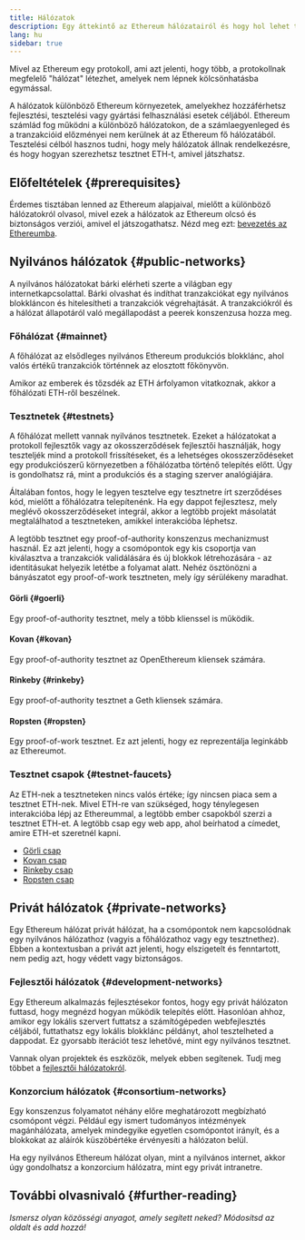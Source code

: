 ```yaml
---
title: Hálózatok
description: Egy áttekintő az Ethereum hálózatairól és hogy hol lehet tesztnet ethert (ETH) szerezni, hogy teszteld az alkalmazásaidat.
lang: hu
sidebar: true
---
```


Mivel az Ethereum egy protokoll, ami azt jelenti, hogy több, a protokollnak megfelelő "hálózat" létezhet, amelyek nem lépnek kölcsönhatásba egymással.

A hálózatok különböző Ethereum környezetek, amelyekhez hozzáférhetsz fejlesztési, tesztelési vagy gyártási felhasználási esetek céljából. Ethereum számlád fog működni a különböző hálózatokon, de a számlaegyenleged és a tranzakcióid előzményei nem kerülnek át az Ethereum fő hálózatából. Tesztelési célból hasznos tudni, hogy mely hálózatok állnak rendelkezésre, és hogy hogyan szerezhetsz tesztnet ETH-t, amivel játszhatsz.

## Előfeltételek {#prerequisites}

Érdemes tisztában lenned az Ethereum alapjaival, mielőtt a különböző hálózatokról olvasol, mivel ezek a hálózatok az Ethereum olcsó és biztonságos verziói, amivel el játszogathatsz. Nézd meg ezt: [bevezetés az Ethereumba](/developers/docs/intro-to-ethereum/).

## Nyilvános hálózatok {#public-networks}

A nyilvános hálózatokat bárki elérheti szerte a világban egy internetkapcsolattal. Bárki olvashat és indíthat tranzakciókat egy nyilvános blokkláncon és hitelesítheti a tranzakciók végrehajtását. A tranzakciókról és a hálózat állapotáról való megállapodást a peerek konszenzusa hozza meg.

### Főhálózat {#mainnet}

A főhálózat az elsődleges nyilvános Ethereum produkciós blokklánc, ahol valós értékű tranzakciók történnek az elosztott főkönyvön.

Amikor az emberek és tőzsdék az ETH árfolyamon vitatkoznak, akkor a főhálózati ETH-ről beszélnek.

### Tesztnetek {#testnets}

A főhálózat mellett vannak nyilvános tesztnetek. Ezeket a hálózatokat a protokoll fejlesztők vagy az okosszerződések fejlesztői használják, hogy teszteljék mind a protokoll frissítéseket, és a lehetséges okosszerződéseket egy produkciószerű környezetben a főhálózatba történő telepítés előtt. Úgy is gondolhatsz rá, mint a produkciós és a staging szerver analógiájára.

Általában fontos, hogy le legyen tesztelve egy tesztnetre írt szerződéses kód, mielőtt a főhálózatra telepítenénk. Ha egy dappot fejlesztesz, mely meglévő okosszerződéseket integrál, akkor a legtöbb projekt másolatát megtalálhatod a tesztneteken, amikkel interakcióba léphetsz.

A legtöbb tesztnet egy proof-of-authority konszenzus mechanizmust használ. Ez azt jelenti, hogy a csomópontok egy kis csoportja van kiválasztva a tranzakciók validálására és új blokkok létrehozására - az identitásukat helyezik letétbe a folyamat alatt. Nehéz ösztönözni a bányászatot egy proof-of-work tesztneten, mely így sérülékeny maradhat.

#### Görli {#goerli}

Egy proof-of-authority tesztnet, mely a több klienssel is működik.

#### Kovan {#kovan}

Egy proof-of-authority tesztnet az OpenEthereum kliensek számára.

#### Rinkeby {#rinkeby}

Egy proof-of-authority tesztnet a Geth kliensek számára.

#### Ropsten {#ropsten}

Egy proof-of-work tesztnet. Ez azt jelenti, hogy ez reprezentálja leginkább az Ethereumot.

### Tesztnet csapok {#testnet-faucets}

Az ETH-nek a tesztneteken nincs valós értéke; így nincsen piaca sem a tesztnet ETH-nek. Mivel ETH-re van szükséged, hogy ténylegesen interakcióba lépj az Ethereummal, a legtöbb ember csapokból szerzi a tesztnet ETH-et. A legtöbb csap egy web app, ahol beírhatod a címedet, amire ETH-et szeretnél kapni.

- [Görli csap](https://faucet.goerli.mudit.blog/)
- [Kovan csap](https://faucet.kovan.network/)
- [Rinkeby csap](https://faucet.rinkeby.io/)
- [Ropsten csap](https://faucet.ropsten.be/)

## Privát hálózatok {#private-networks}

Egy Ethereum hálózat privát hálózat, ha a csomópontok nem kapcsolódnak egy nyilvános hálózathoz (vagyis a főhálózathoz vagy egy tesztnethez). Ebben a kontextusban a privát azt jelenti, hogy elszigetelt és fenntartott, nem pedig azt, hogy védett vagy biztonságos.

### Fejlesztői hálózatok {#development-networks}

Egy Ethereum alkalmazás fejlesztésekor fontos, hogy egy privát hálózaton futtasd, hogy megnézd hogyan működik telepítés előtt. Hasonlóan ahhoz, amikor egy lokális szervert futtatsz a számítógépeden webfejlesztés céljából, futtathatsz egy lokális blokklánc példányt, ahol tesztelheted a dappodat. Ez gyorsabb iterációt tesz lehetővé, mint egy nyilvános tesztnet.

Vannak olyan projektek és eszközök, melyek ebben segítenek. Tudj meg többet a [fejlesztői hálózatokról](/developers/docs/development-networks/).

### Konzorcium hálózatok {#consortium-networks}

Egy konszenzus folyamatot néhány előre meghatározott megbízható csomópont végzi. Például egy ismert tudományos intézmények magánhálózata, amelyek mindegyike egyetlen csomópontot irányít, és a blokkokat az aláírók küszöbértéke érvényesíti a hálózaton belül.

Ha egy nyilvános Ethereum hálózat olyan, mint a nyilvános internet, akkor úgy gondolhatsz a konzorcium hálózatra, mint egy privát intranetre.

<!-- TODO

## Interacting with testnets

### Your own local network {#your-own-local-network}

`geth -—networkid="12345" console`

### Testnets {#testnets-1}

Wallets like MetaMask or MyEtherWallet will allow you to switch networks so you can test your apps using your test ETH.

-->

## További olvasnivaló {#further-reading}

_Ismersz olyan közösségi anyagot, amely segített neked? Módosítsd az oldalt és add hozzá!_
